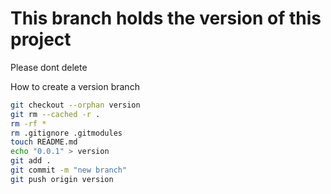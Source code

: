 # This branch holds the version of this project

Please dont delete

How to create a version branch

```bash
git checkout --orphan version
git rm --cached -r .
rm -rf *
rm .gitignore .gitmodules
touch README.md
echo "0.0.1" > version
git add .
git commit -m "new branch"
git push origin version
```

